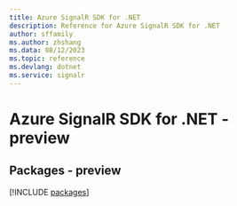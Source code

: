 ```yaml
---
title: Azure SignalR SDK for .NET
description: Reference for Azure SignalR SDK for .NET
author: sffamily
ms.author: zhshang
ms.data: 08/12/2023
ms.topic: reference
ms.devlang: dotnet
ms.service: signalr
---
```

# Azure SignalR SDK for .NET - preview
## Packages - preview
[!INCLUDE [packages](signalr-index.md)]